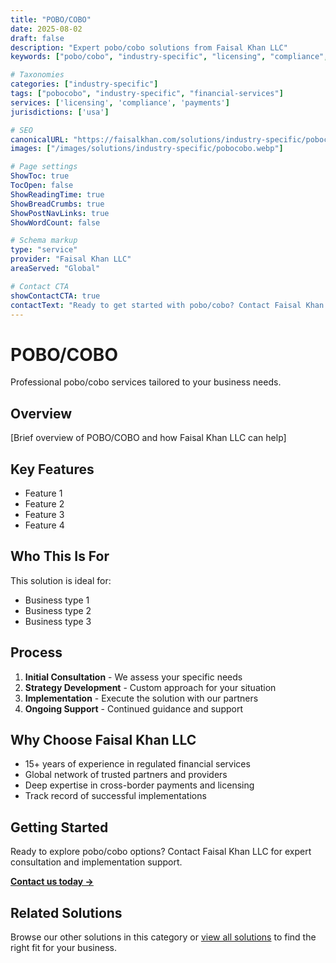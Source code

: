 ```yaml
---
title: "POBO/COBO"
date: 2025-08-02
draft: false
description: "Expert pobo/cobo solutions from Faisal Khan LLC"
keywords: ["pobo/cobo", "industry-specific", "licensing", "compliance", "faisal khan"]

# Taxonomies
categories: ["industry-specific"]
tags: ["pobocobo", "industry-specific", "financial-services"]
services: ['licensing', 'compliance', 'payments']
jurisdictions: ['usa']

# SEO
canonicalURL: "https://faisalkhan.com/solutions/industry-specific/pobocobo/"
images: ["/images/solutions/industry-specific/pobocobo.webp"]

# Page settings
ShowToc: true
TocOpen: false
ShowReadingTime: true
ShowBreadCrumbs: true
ShowPostNavLinks: true
ShowWordCount: false

# Schema markup
type: "service"
provider: "Faisal Khan LLC"
areaServed: "Global"

# Contact CTA
showContactCTA: true
contactText: "Ready to get started with pobo/cobo? Contact Faisal Khan LLC for expert consultation."
---
```

# POBO/COBO

Professional pobo/cobo services tailored to your business needs.

## Overview

[Brief overview of POBO/COBO and how Faisal Khan LLC can help]

## Key Features

- Feature 1
- Feature 2  
- Feature 3
- Feature 4

## Who This Is For

This solution is ideal for:

- Business type 1
- Business type 2
- Business type 3

## Process

1. **Initial Consultation** - We assess your specific needs
2. **Strategy Development** - Custom approach for your situation  
3. **Implementation** - Execute the solution with our partners
4. **Ongoing Support** - Continued guidance and support

## Why Choose Faisal Khan LLC

- 15+ years of experience in regulated financial services
- Global network of trusted partners and providers
- Deep expertise in cross-border payments and licensing
- Track record of successful implementations

## Getting Started

Ready to explore pobo/cobo options? Contact Faisal Khan LLC for expert consultation and implementation support.

**[Contact us today →](mailto:contact@faisalkhan.com)**

## Related Solutions

Browse our other solutions in this category or [view all solutions](/solutions/) to find the right fit for your business.
